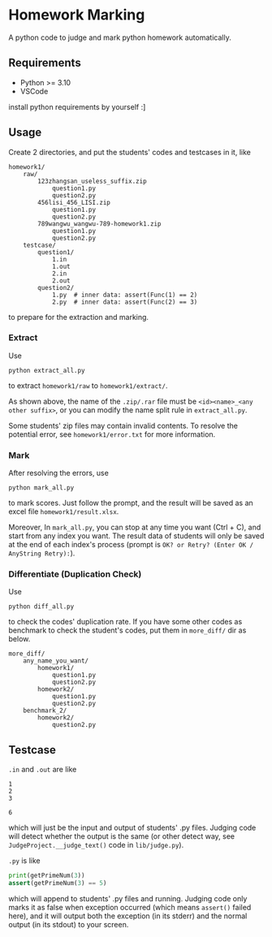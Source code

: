 # Homework Marking

A python code to judge and mark python homework automatically.

## Requirements

- Python >= 3.10
- VSCode

install python requirements by yourself :]

## Usage

Create 2 directories, and put the students' codes and testcases in it, like

```plaintext
homework1/
    raw/
        123zhangsan_useless_suffix.zip
            question1.py
            question2.py
        456lisi_456_LISI.zip
            question1.py
            question2.py
        789wangwu_wangwu-789-homework1.zip
            question1.py
            question2.py
    testcase/
        question1/
            1.in
            1.out
            2.in
            2.out
        question2/
            1.py  # inner data: assert(Func(1) == 2)
            2.py  # inner data: assert(Func(2) == 3)
```

to prepare for the extraction and marking.

### Extract

Use

```shell
python extract_all.py
```

to extract `homework1/raw` to `homework1/extract/`.


As shown above, the name of the `.zip/.rar` file must be `<id><name>_<any other suffix>`, or you can modify the name split rule in `extract_all.py`.

Some students' zip files may contain invalid contents. To resolve the potential error, see `homework1/error.txt` for more information.

### Mark

After resolving the errors, use

```shell
python mark_all.py
```

to mark scores. Just follow the prompt, and the result will be saved as an excel file `homework1/result.xlsx`.

Moreover, In `mark_all.py`, you can stop at any time you want (Ctrl + C), and start from any index you want. The result data of students will only be saved at the end of each index's process (prompt is `OK? or Retry? (Enter OK / AnyString Retry):`).

### Differentiate (Duplication Check)

Use

```shell
python diff_all.py
```

to check the codes' duplication rate. If you have some other codes as benchmark to check the student's codes, put them in `more_diff/` dir as below.

```plaintext
more_diff/
    any_name_you_want/
        homework1/
            question1.py
            question2.py
        homework2/
            question1.py
            question2.py
    benchmark_2/
        homework2/
            question2.py
```


## Testcase

`.in` and `.out` are like

```plaintext
1
2
3
```

```plaintext
6
```

which will just be the input and output of students' .py files. Judging code will detect whether the output is the same (or other detect way, see `JudgeProject.__judge_text()` code in `lib/judge.py`).

`.py` is like

```python
print(getPrimeNum(3))
assert(getPrimeNum(3) == 5)
```

which will append to students' .py files and running. Judging code only marks it as false when exception occurred (which means `assert()` failed here), and it will output both the exception (in its stderr) and the normal output (in its stdout) to your screen.
